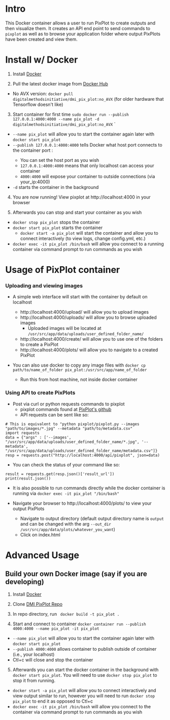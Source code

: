# Intro
This Docker container allows a user to run PixPlot to create outputs and then visualize them. It creates an API end point to send commands to `pixplot` as well as to browse your application folder where output PixPlots have been created and view them.

# Install w/ Docker

1. Install [Docker](https://docs.docker.com/get-docker/)

2. Pull the latest docker image from [Docker Hub](https://hub.docker.com/repository/docker/digitalmethodsinitiative/dmi_pix_plot)
 - No AVX version: `docker pull digitalmethodsinitiative/dmi_pix_plot:no_AVX`  (for older hardware that Tensorflow doesn't like)

3. Start container for first time `sudo docker run --publish 127.0.0.1:4000:4000 --name pix_plot -d digitalmethodsinitiative/dmi_pix_plot:no_AVX`             `
 - `--name pix_plot` will allow you to start the container again later with `docker start pix_plot`
 - `--publish 127.0.0.1:4000:4000` tells Docker what host port connects to the container port <host port>:<container port> 
   - You can set the host port as you wish
   - `127.0.0.1:4000:4000` means that only localhost can access your container
   - `4000:4000` will expose your container to outside connections (via your_ip:4000)
 - `-d` starts the container in the background

4. You are now running! View pixplot at http://localhost:4000 in your browser

5. Afterwards you can stop and start your container as you wish
  - `docker stop pix_plot` stops the container
  - `docker start pix_plot` starts the container
    - `docker start -a pix_plot` will start the container and allow you to connect interactively (to view logs, change config.yml, etc.)
  - `docker exec -it pix_plot /bin/bash` will allow you connect to a running container via command prompt to run commands as you wish

# Usage of PixPlot container

### Uploading and viewing images
- A simple web interface will start with the container by default on localhost
    - http://localhost:4000/upload/ will allow you to upload images
    - http://localhost:4000/uploads/ will allow you to browse uploaded images
      - Uploaded images will be located at `/usr/src/app/data/uploads/user_defined_folder_name/`
    - http://localhost:4000/create/ will allow you to use one of the folders to create a PixPlot
    - http://localhost:4000/plots/ will allow you to navigate to a created PixPlot

- You can also use docker to copy any image files with  `docker cp path/to/name_of_folder pix_plot:/usr/src/app/name_of_folder`
  - Run this from host machine, not inside docker container

### Using API to create PixPlots

- Post via curl or python requests commands to pixplot
  - pixplot commands found at [PixPlot's github](https://github.com/YaleDHLab/pix-plot)
  - API requests can be sent like so:
```
# This is equivalent to "python pixplot/pixplot.py --images "path/to/images/*.jpg" --metadata "path/to/metadata.csv"
import requests
data = {"args" : ['--images', "/usr/src/app/data/uploads/user_defined_folder_name/*.jpg", '--metadata', "/usr/src/app/data/uploads/user_defined_folder_name/metadata.csv"]}
resp = requests.post("http://localhost:4000/api/pixplot", json=data)
```
  - You can check the status of your command like so:
```
result = requests.get(resp.json()['result_url'])
print(result.json())
```
- It is also possible to run commands directly while the docker container is running via `docker exec -it pix_plot "/bin/bash"`

- Navigate your browser to http://localhost:4000/plots/ to view your output PixPlots
  - Navigate to output directory (default output directory name is `output` and can be changed with the arg `--out_dir /usr/src/app/data/plots/whatever_you_want`)
  - Click on index.html


# Advanced  Usage

## Build your own Docker image (say if you are developing)
1. Install [Docker](https://docs.docker.com/get-docker/)

2. Clone [DMI PixPlot Repo](https://github.com/digitalmethodsinitiative/dmi_pix_plot)

3. In repo directory, run ` docker build -t pix_plot .`

4. Start and connect to container `docker container run --publish 4000:4000 --name pix_plot -it pix_plot`
 - `--name pix_plot` will allow you to start the container again later with `docker start pix_plot`
 - `--publish 4000:4000` allows container to publish outside of container (i.e., your localhost)
 - Ctl+c will close and stop the container

5. Afterwards you can start the docker container in the background with `docker start pix_plot`. You will need to use `docker stop pix_plot` to stop it from running.
  - `docker start -a pix_plot` will allow you to connect interactively and view output similar to run, however you will need to run `docker stop pix_plot` to end it as opposed to Ctl+c
  - `docker exec -it pix_plot /bin/bash` will allow you connect to the container via command prompt to run commands as you wish

